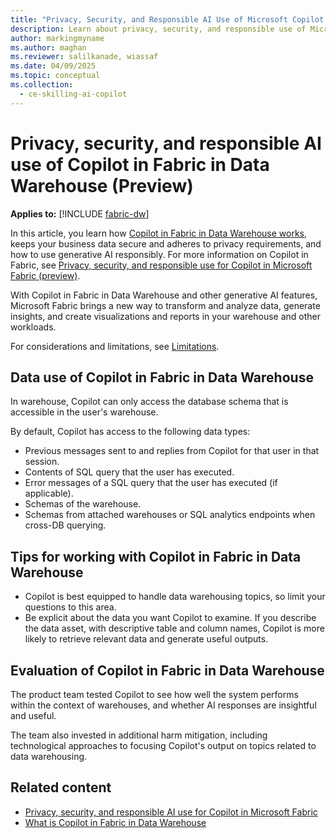 ```yaml
---
title: "Privacy, Security, and Responsible AI Use of Microsoft Copilot in Microsoft Fabric in the Data Warehouse Workload"
description: Learn about privacy, security, and responsible use of Microsoft Copilot in Microsoft Fabric in the Data Warehouse workload.
author: markingmyname
ms.author: maghan
ms.reviewer: salilkanade, wiassaf
ms.date: 04/09/2025
ms.topic: conceptual
ms.collection:
  - ce-skilling-ai-copilot
---
```


# Privacy, security, and responsible AI use of Copilot in Fabric in Data Warehouse (Preview)

**Applies to:** [!INCLUDE [fabric-dw](../data-warehouse/includes/applies-to-version/fabric-dw.md)]

In this article, you learn how [Copilot in Fabric in Data Warehouse works](../data-warehouse/copilot.md), keeps your business data secure and adheres to privacy requirements, and how to use generative AI responsibly. For more information on Copilot in Fabric, see [Privacy, security, and responsible use for Copilot in Microsoft Fabric (preview)](copilot-privacy-security.md).

With Copilot in Fabric in Data Warehouse and other generative AI features, Microsoft Fabric brings a new way to transform and analyze data, generate insights, and create visualizations and reports in your warehouse and other workloads.

For considerations and limitations, see [Limitations](../data-warehouse/copilot.md#limitations).

## Data use of Copilot in Fabric in Data Warehouse

In warehouse, Copilot can only access the database schema that is accessible in the user's warehouse.

By default, Copilot has access to the following data types:

- Previous messages sent to and replies from Copilot for that user in that session.
- Contents of SQL query that the user has executed.
- Error messages of a SQL query that the user has executed (if applicable).
- Schemas of the warehouse.
- Schemas from attached warehouses or SQL analytics endpoints when cross-DB querying.

## Tips for working with Copilot in Fabric in Data Warehouse

- Copilot is best equipped to handle data warehousing topics, so limit your questions to this area.
- Be explicit about the data you want Copilot to examine. If you describe the data asset, with descriptive table and column names, Copilot is more likely to retrieve relevant data and generate useful outputs.

## Evaluation of Copilot in Fabric in Data Warehouse

The product team tested Copilot to see how well the system performs within the context of warehouses, and whether AI responses are insightful and useful.

The team also invested in additional harm mitigation, including technological approaches to focusing Copilot's output on topics related to data warehousing.

## Related content

- [Privacy, security, and responsible AI use for Copilot in Microsoft Fabric](copilot-privacy-security.md)
- [What is Copilot in Fabric in Data Warehouse](../data-warehouse/copilot.md)
